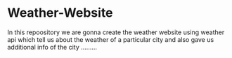 # Weather-Website
In this repoository we are gonna create the weather website using weather api which tell us about the weather of a particular city
and also gave us additional info of the city .........
